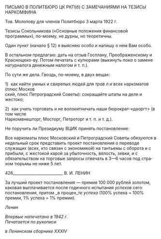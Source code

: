 ПИСЬМО В ПОЛИТБЮРО ЦК РКП(б) С ЗАМЕЧАНИЯМИ НА ТЕЗИСЫ НАРКОМФИНА

Тов. Молотову для членов Политбюро 3 марта 1922 г.

Тезисы Сокольникова («Основные положения финансовой программы»), по-моему, не дурны, но теоретичны.

Один пункт (начало § 12) я выясняю особо и напишу о нем Вам особо.

В остальном предлагаю: дать на отзыв Госплану, Преображенскому и Краснощеко-ву. Потом печатать с купюрами (выкинуть _пока_ о замене натурналога денежным нало­гом и т. п.).

По сути же дела. Гвоздь, по-моему, в двух вещах:

1)  как найти умных и свирепых людей для _трав л и_ всех наркоматов (плюс Москов­  
ский, плюс Петроградский Советы): сокращайте штаты на деле и жестоко;

2)  как учить торговать и не волокитничать наши бюрократ-«даоргт> (в том числе  
Наркомвнешторг, Мосторг, Петроторг и т. п. и т. д.).

Не поручить ли Президиуму ВЦИК принять постановление:

Все наркоматы плюс Московский и Петроградский Советы обязуются в недельный срок представить проект постановления о переводе служащих (всех, кто связан с эко­номикой) на тантьемы с оборота и с прибыли, с жестокой карой за убыточность, вя­лость, зевки, и с обязательством на торговые запросы отвечать в 3—6 часов под стра­хом тюрьмы не ниже 5 лет.

  

426__________________________ В. И. ЛЕНИН

За лучший проект постановления — премия 100 000 рублей золотом, каковая выпла­чивается после годичного испытания _успехов_ сего постановления, притом _в процен­__те успеха_ (100% успеха = 100% премии, 1% успеха = 1% премии).

_Ленин_

_Впервые напечатано в 1942 г.                                                             Печатается по рукописи_

_в Ленинском сборнике_ _XXXIV_